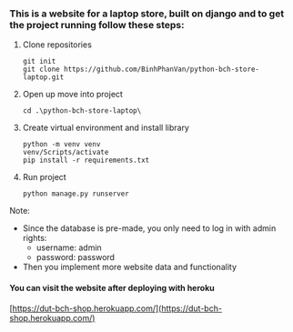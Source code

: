 ### This is a website for a laptop store, built on django and to get the project running follow these steps:
1. Clone repositories
    ```
    git init 
    git clone https://github.com/BinhPhanVan/python-bch-store-laptop.git
    ```
2. Open up move into project
    ```
    cd .\python-bch-store-laptop\
    ```
3. Create virtual environment and install library
    ```
    python -m venv venv
    venv/Scripts/activate
    pip install -r requirements.txt
    ```
4. Run project
    ```
    python manage.py runserver
    ```
Note: 
* Since the database is pre-made, you only need to log in with admin rights:
    - username: admin
    - password: password
* Then you implement more website data and functionality

#### You can visit the website after deploying with heroku  
[https://dut-bch-shop.herokuapp.com/](https://dut-bch-shop.herokuapp.com/)
